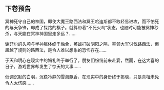 ## 下卷预告



冥神死守自己的神国，即使大魔王路西法和冥王哈迪斯都不敢轻易进攻，而不怕死的与天争锋，却成了探路的棋子。就算带着“不死火鸟”状态，也随时可能被冥神秒杀，与天能在冥神神国里走多远？……



谢菲尔的头颅与半神躯体终于融合，英雄打破阴阳之隔，率领大军讨伐路西法，但超越了规则的路西法，是令人难以想象的恐怖存在……



于天和明心在现实中的婚礼终于举行了，朋友们纷纷前来赴宴，然而，在这大喜的日子，游戏世界却发生了惊天的大事……



低调沉默的白羽，沉稳冷静的雪海飘香，在现实中的身份终于揭晓，只是真相未免令人太伤感……



